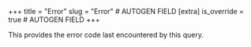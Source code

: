 +++
title = "Error"
slug = "Error" # AUTOGEN FIELD
[extra]
is_override = true # AUTOGEN FIELD
+++

This provides the error code last encountered by this query.
